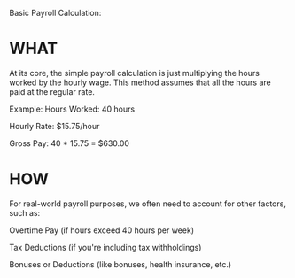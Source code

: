 Basic Payroll Calculation:
# WHAT
At its core, the simple payroll calculation is just multiplying the hours worked by the hourly wage. This method assumes that all the hours are paid at the regular rate.

Example:
Hours Worked: 40 hours

Hourly Rate: $15.75/hour

Gross Pay: 40 * 15.75 = $630.00

# HOW
For real-world payroll purposes, we often need to account for other factors, such as:

Overtime Pay (if hours exceed 40 hours per week)

Tax Deductions (if you're including tax withholdings)

Bonuses or Deductions (like bonuses, health insurance, etc.)

